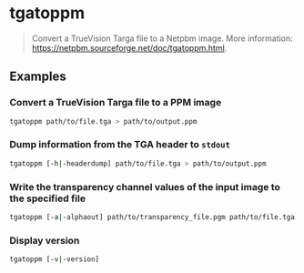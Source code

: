 # tgatoppm

> Convert a TrueVision Targa file to a Netpbm image. More information: <https://netpbm.sourceforge.net/doc/tgatoppm.html>.

## Examples

### Convert a TrueVision Targa file to a PPM image

```bash
tgatoppm path/to/file.tga > path/to/output.ppm
```

### Dump information from the TGA header to `stdout`

```bash
tgatoppm [-h|-headerdump] path/to/file.tga > path/to/output.ppm
```

### Write the transparency channel values of the input image to the specified file

```bash
tgatoppm [-a|-alphaout] path/to/transparency_file.pgm path/to/file.tga > path/to/output.ppm
```

### Display version

```bash
tgatoppm [-v|-version]
```

